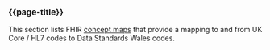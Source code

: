 ### {{page-title}}
This section lists FHIR [concept maps](https://hl7.org/fhir/R4/conceptmap.html) that provide a mapping to and from UK Core / HL7 codes to Data Standards Wales codes.